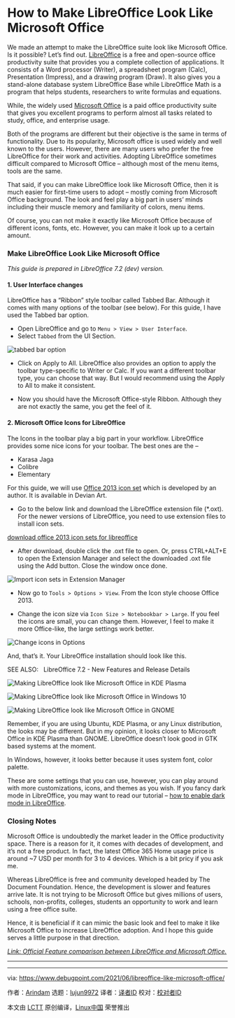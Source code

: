 [#]: subject: (How to Make LibreOffice Look Like Microsoft Office)
[#]: via: (https://www.debugpoint.com/2021/06/libreoffice-like-microsoft-office/)
[#]: author: (Arindam https://www.debugpoint.com/author/admin1/)
[#]: collector: (lujun9972)
[#]: translator: ( )
[#]: reviewer: ( )
[#]: publisher: ( )
[#]: url: ( )

How to Make LibreOffice Look Like Microsoft Office
======
We made an attempt to make the LibreOffice suite look like Microsoft
Office. Is it possible? Let’s find out.
[LibreOffice][1] is a free and open-source office productivity suite that provides you a complete collection of applications. It consists of a Word processor (Writer), a spreadsheet program (Calc), Presentation (Impress), and a drawing program (Draw). It also gives you a stand-alone database system LibreOffice Base while LibreOffice Math is a program that helps students, researchers to write formulas and equations.

While, the widely used [Microsoft Office][2] is a paid office productivity suite that gives you excellent programs to perform almost all tasks related to study, office, and enterprise usage.

Both of the programs are different but their objective is the same in terms of functionality. Due to its popularity, Microsoft office is used widely and well known to the users. However, there are many users who prefer the free LibreOffice for their work and activities. Adopting LibreOffice sometimes difficult compared to Microsoft Office – although most of the menu items, tools are the same.

That said, if you can make LibreOffice look like Microsoft Office, then it is much easier for first-time users to adopt – mostly coming from Microsoft Office background. The look and feel play a big part in users’ minds including their muscle memory and familiarity of colors, menu items.

Of course, you can not make it exactly like Microsoft Office because of different icons, fonts, etc. However, you can make it look up to a certain amount.

### Make LibreOffice Look Like Microsoft Office

_This guide is prepared in LibreOffice 7.2 (dev) version._

#### 1\. User Interface changes

LibreOffice has a “Ribbon” style toolbar called Tabbed Bar. Although it comes with many options of the toolbar (see below). For this guide, I have used the Tabbed bar option.

  * Open LibreOffice and go to `Menu > View > User Interface`.
  * Select `Tabbed` from the UI Section.



![tabbed bar option][3]

  * Click on Apply to All. LibreOffice also provides an option to apply the toolbar type-specific to Writer or Calc. If you want a different toolbar type, you can choose that way. But I would recommend using the Apply to All to make it consistent.


  * Now you should have the Microsoft Office-style Ribbon. Although they are not exactly the same, you get the feel of it.



#### 2\. Microsoft Office Icons for LibreOffice

The Icons in the toolbar play a big part in your workflow. LibreOffice provides some nice icons for your toolbar. The best ones are the –

  * Karasa Jaga
  * Colibre
  * Elementary



For this guide, we will use [Office 2013 icon set][4] which is developed by an author. It is available in Devian Art.

  * Go to the below link and download the LibreOffice extension file (*.oxt). For the newer versions of LibreOffice, you need to use extension files to install icon sets.



[download office 2013 icon sets for libreoffice][5]

  * After download, double click the .oxt file to open. Or, press CTRL+ALT+E to open the Extension Manager and select the downloaded .oxt file using the Add button. Close the window once done.



![Import icon sets in Extension Manager][6]

  * Now go to `Tools > Options > View`. From the Icon style choose Office 2013.


  * Change the icon size via `Icon Size > Notebookbar > Large`. If you feel the icons are small, you can change them. However, I feel to make it more Office-like, the large settings work better.



![Change icons in Options][7]

And, that’s it. Your LibreOffice installation should look like this.

[][8]

SEE ALSO:   LibreOffice 7.2 - New Features and Release Details

![Making LibreOffice look like Microsoft Office in KDE Plasma][9]

![Making LibreOffice look like Microsoft Office in Windows 10][10]

![Making LibreOffice look like Microsoft Office in GNOME][11]

Remember, if you are using Ubuntu, KDE Plasma, or any Linux distribution, the looks may be different. But in my opinion, it looks closer to Microsoft Office in KDE Plasma than GNOME. LibreOffice doesn’t look good in GTK based systems at the moment.

In Windows, however, it looks better because it uses system font, color palette.

These are some settings that you can use, however, you can play around with more customizations, icons, and themes as you wish. If you fancy dark mode in LibreOffice, you may want to read our tutorial – [how to enable dark mode in LibreOffice][12].

### Closing Notes

Microsoft Office is undoubtedly the market leader in the Office productivity space. There is a reason for it, it comes with decades of development, and it’s not a free product. In fact, the latest Office 365 Home usage price is around ~7 USD per month for 3 to 4 devices. Which is a bit pricy if you ask me.

Whereas LibreOffice is free and community developed headed by The Document Foundation. Hence, the development is slower and features arrive late. It is not trying to be Microsoft Office but gives millions of users, schools, non-profits, colleges, students an opportunity to work and learn using a free office suite.

Hence, it is beneficial if it can mimic the basic look and feel to make it like Microsoft Office to increase LibreOffice adoption. And I hope this guide serves a little purpose in that direction.

[_Link: Official Feature comparison between LibreOffice and Microsoft Office._][13]

* * *

--------------------------------------------------------------------------------

via: https://www.debugpoint.com/2021/06/libreoffice-like-microsoft-office/

作者：[Arindam][a]
选题：[lujun9972][b]
译者：[译者ID](https://github.com/译者ID)
校对：[校对者ID](https://github.com/校对者ID)

本文由 [LCTT](https://github.com/LCTT/TranslateProject) 原创编译，[Linux中国](https://linux.cn/) 荣誉推出

[a]: https://www.debugpoint.com/author/admin1/
[b]: https://github.com/lujun9972
[1]: http://libreoffice.com
[2]: http://office.com
[3]: https://www.debugpoint.com/blog/wp-content/uploads/2021/06/tabbed-bar-option.jpg
[4]: https://www.deviantart.com/charliecnr/art/Office-2013-theme-for-LibreOffice-512127527
[5]: https://www.deviantart.com/users/outgoing?https://1drv.ms/u/s!ArgKmgFcmBYHhSQkPfyMZRnXX5LJ
[6]: https://www.debugpoint.com/blog/wp-content/uploads/2021/06/Import-icon-sets-in-Extension-Manager.jpg
[7]: https://www.debugpoint.com/blog/wp-content/uploads/2021/06/Change-icons-in-Options-1024x574.jpg
[8]: https://www.debugpoint.com/2021/05/libreoffice-7-2/
[9]: https://www.debugpoint.com/blog/wp-content/uploads/2021/06/Making-LibreOffice-look-like-Microsoft-Office-in-KDE-Plasma-1024x441.jpg
[10]: https://www.debugpoint.com/blog/wp-content/uploads/2021/06/Making-LibreOffice-look-like-Microsoft-Office-in-Windows-10-1024x554.jpg
[11]: https://www.debugpoint.com/blog/wp-content/uploads/2021/06/Making-LibreOffice-look-like-Microsoft-Office-in-GNOME-1024x498.jpg
[12]: https://www.debugpoint.com/2020/01/how-to-enable-dark-mode-libreoffice/
[13]: https://wiki.documentfoundation.org/Feature_Comparison:_LibreOffice_-_Microsoft_Office
